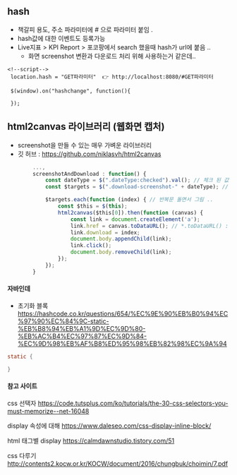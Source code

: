 ## hash
- 책갈피 용도, 주소 파라미터에 # 으로 파라미터 붙임 .
- hash값에 대한 이벤트도 등록가능
- Live지표 > KPI Report > 포코팡에서 search 했을때 hash가 url에 붙음 .. 
  - 화면 screenshot 변환과 다운로드 처리 위해 사용하는거 같은데.. 
```
<!--script-->
 location.hash = "GET파라미터"  👉 http://localhost:8080/#GET파라미터

 $(window).on("hashchange", function(){

 });

```

## html2canvas 라이브러리 (웹화면 캡처)
- screenshot을 만들 수 있는 매우 가벼운 라이브러리 
- 깃 허브 : https://github.com/niklasvh/html2canvas

```javascript
        ...,
        screenshotAndDownload : function() {
            const dateType = $(".dateType:checked").val(); // 체크 된 값 가져옴
            const $targets = $(".download-screenshot-" + dateType); // target dom 찾음

            $targets.each(function (index) { // 반복문 돌면서 그림 .. 
                const $this = $(this);
                html2canvas($this[0]).then(function (canvas) {
                    const link = document.createElement('a');
                    link.href = canvas.toDataURL(); // *.toDataURL() : png타입의 base64인코딩된 data url 형식의 문자열을 반환
                    link.download = index;
                    document.body.appendChild(link);
                    link.click();
                    document.body.removeChild(link);
                });
            });
        }
```

#### 자바인데 
- 초기화 블록 https://hashcode.co.kr/questions/654/%EC%9E%90%EB%B0%94%EC%97%90%EC%84%9C-static-%EB%B8%94%EB%A1%9D%EC%9D%80-%EB%AC%B4%EC%97%87%EC%9D%84-%EC%9D%98%EB%AF%B8%ED%95%98%EB%82%98%EC%9A%94
```java 
static {

}

```

#### 참고 사이트
css 선택자 
https://code.tutsplus.com/ko/tutorials/the-30-css-selectors-you-must-memorize--net-16048

display 속성에 대해 
https://www.daleseo.com/css-display-inline-block/

html 태그별 display 
https://calmdawnstudio.tistory.com/51

css 다루기 
http://contents2.kocw.or.kr/KOCW/document/2016/chungbuk/choimin/7.pdf